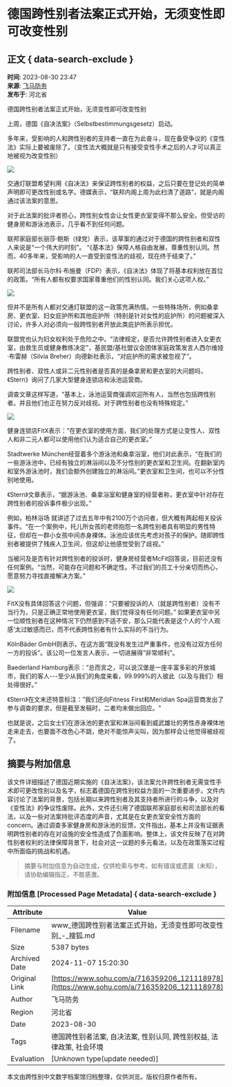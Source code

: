 # 德国跨性别者法案正式开始，无须变性即可改变性别

## 正文 { data-search-exclude }


**时间**: 2023-08-30 23:47  
**来源**: [飞马防务](http://www.toutiao.com/item/7273141862817776189)  
**发布于**: 河北省  

德国跨性别者法案正式开始，无须变性即可改变性别

上周，德国《自决法案》（Selbstbestimmungsgesetz）启动。

多年来，受影响的人和跨性别者的支持者一直在为此奋斗，现在备受争议的《变性法》实际上要被废除了。（变性法大概就是只有接受变性手术之后的人才可以真正地被视为改变性别）

![](https://p8.itc.cn/q_70/images03/20230831/11f972f641ad4e17bf26421c559c7671.jpeg)

交通灯联盟希望利用《自决法》来保证跨性别者的权益，之后只要在登记处的简单声明即可更改性别或名字。德媒表示，“联邦内阁上周为此扫清了道路”，就是内阁通过该法案的意思。

对于此法案的批评者担心，跨性别女性会让女性更衣室变得不那么安全。但受访的健身房和游泳池表示，几乎看不到任何问题。

联邦家庭部长丽莎·鲍斯（绿党）表示，该草案的通过对于德国的跨性别者和双性人来说是“一个伟大的时刻”。 “《基本法》保障人格自由发展，尊重性别认同。然而，40多年来，受影响的人一直受到变性法的歧视，现在终于结束了。”

联邦司法部长马尔科·布施曼（FDP）表示，《自决法》体现了将基本权利放在首位的政策。“所有人都有权要求国家尊重他们的性别认同。我们关心这项人权。”

![](https://p3.itc.cn/q_70/images03/20230831/c03f2b1857054586aecadb5f134161f0.jpeg)

但并不是所有人都对交通灯联盟的这一政策充满热情。一些特殊场所，例如桑拿房、更衣室、妇女庇护所和其他庇护所（特别是针对女性的庇护所）的问题被深入讨论，许多人对必须向一般跨性别者开放此类庇护所表示担忧。

联盟党也认为妇女权利处于危险之中。“法律规定，是否允许跨性别者进入女更衣室，由救生员或健身教练决定”，基民盟/基社盟议会团体家庭政策发言人西尔维娅·布雷赫（Silvia Breher）向德新社表示，“对庇护所的需求被忽视了”。

跨性别者、双性人或非二元性别者是否真的是桑拿房和更衣室的大问题吗，《Stern》询问了几家大型健身连锁店和泳池运营商。

调查文章这样写道，“基本上，泳池运营商强调欢迎所有人，当然也包括跨性别者。并且他们也正在努力反对歧视。对于跨性别者也没有特殊规定。”

![](https://p9.itc.cn/q_70/images03/20230831/4d3d33b132124128b10dc508b1d36f44.jpeg)

健身连锁店FitX表示：“在更衣室的使用方面，我们的处理方式是让变性人、双性人和非二元人都可以使用他们认为适合自己的更衣室。”

Stadtwerke München经营着多个游泳池和桑拿浴室，他们对此表示，“在我们的一些游泳池中，已经有独立的淋浴间以及不分性别的更衣室和卫生间。在翻新室内和室外游泳池时，我们会额外创建独立的淋浴间。”更衣室和卫生间，也可以不分性别地使用。

《Stern》文章表示，“据游泳池、桑拿浴室和健身室的经营者称，更衣室中针对存在跨性别者的投诉事件极少出现。”

例如，柏林浴场 就讲述了过去五年中有2100万个访问者，但大概有两起相关投诉事件。“在一个案例中，托儿所女孩的老师抱怨一名跨性别者具有明显的男性特征，但却在一群小女孩中间赤身裸体。泳池应该优先考虑对孩子的保护。随即跨性别者被提供了残疾人卫生间，但这却让他感觉受到了歧视。”

当被问及是否有针对跨性别者的投诉时，健身房经营者McFit回答说，目前还没有任何案例。“当然，可能存在问题和不确定性。不过我们的员工十分亲切而热心，愿意努力寻找直接解决方案。”

![](https://p7.itc.cn/q_70/images03/20230831/e013265472dd4383a69fa8e2ffb331c2.jpeg)

FitX没有具体回答这个问题，但强调：“只要被投诉的人（就是跨性别者）没有不当行为，只是正确正常地使用更衣室，我们觉得没有任何问题。” 如果更衣室中另一位顺性别者在这种情况下仍然感到不适不安，那么只能代表是这个人的’个人观感‘太过敏感而已，而不代表跨性别者有什么实际的不当行为。

KölnBäder GmbH则表示，在这方面“既没有发生过严重事件，也没有过双方任何一方的投诉”。该公司一位发言人表示，一切进展得“非常顺利”。

Baederland Hamburg表示：“总而言之，可以说汉堡是一座丰富多彩的开放城市，我们的客人---至少从我们的角度来看，99.999%的人彼此（以及与我们）相处得很好。”

《Stern》在文末还特意标注：”我们还向Fitness First和Meridian Spa运营商发出了参与调查的要求，但是截至发稿时，二者均未做出回应。“

也就是说，之后女士们在游泳池的更衣室和淋浴间看到威武雄壮的男性赤身裸体地走来走去，也要面不改色心不跳，绝对不能惊声尖叫，因为那样会让他觉得被歧视了。
<!-- tcd_original_link https://www.sohu.com/a/716359206_121118978 -->
## 摘要与附加信息

<!-- tcd_abstract -->
该文件详细描述了德国近期实施的《自决法案》，该法案允许跨性别者无需变性手术即可更改性别以及名字，标志着德国在跨性别权益方面的一次重要进步。文件内容讨论了法案的背景，包括长期以来跨性别者及其支持者所进行的斗争，以及对《变性法》的争议性废除。此外，文件还引用了德国联邦家庭部长和司法部长的看法，以及一些对法案持批评态度的声音，尤其是在女更衣室安全性方面的 concern。通过调查多家健身房和游泳池的反馈，文件指出，基本上并没有证据表明跨性别者的存在对设施的安全性造成了负面影响。整体上，该文件反映了在对跨性别者权利的法律保障背景下，社会对这一议题的多元看法，以及在政策落实过程中所面临的挑战和机遇。
<!-- tcd_abstract_end -->

> 摘要与附加信息为自动生成，仅供检索与参考。如有错误或遗漏（未知），请协助编辑指正，不胜感激。

### 附加信息 [Processed Page Metadata] { data-search-exclude }

| Attribute       | Value                                  |
|-----------------|----------------------------------------|
| Filename        | www_德国跨性别者法案正式开始，无须变性即可改变性别_-_搜狐.md                             |
| Size            | 5387 bytes                           |
| Archived Date   | 2024-11-07 15:20:30                             |
| Original Link   | [https://www.sohu.com/a/716359206_121118978](https://www.sohu.com/a/716359206_121118978)                       |
| Author          | 飞马防务                               |
| Region          | 河北省                               |
| Date            | 2023-08-30                                 |
| Tags            | 德国跨性别者法案, 自决法案, 性别认同, 跨性别权益, 法律政策, 社会环境                                 |
| Evaluation            | [Unknown type(update needed)]                                 |
<!-- tcd_table_end -->

本文由跨性别中文数字档案馆归档整理，仅供浏览。版权归原作者所有。
